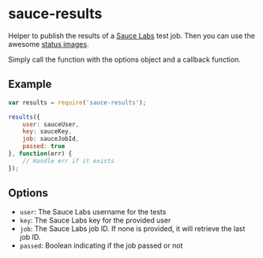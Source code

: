 # sauce-results

Helper to publish the results of a [Sauce Labs](https://saucelabs.com/) test
job. Then you can use the awesome
[status images](https://saucelabs.com/docs/status-images).

Simply call the function with the options object and a callback function.

## Example

```js
var results = require('sauce-results');

results({
    user: sauceUser,
    key: sauceKey,
    job: sauceJobId,
    passed: true
}, function(err) {
    // Handle err if it exists
});
```

## Options

 * `user`: The Sauce Labs username for the tests
 * `key`: The Sauce Labs key for the provided user
 * `job`: The Sauce Labs job ID. If none is provided, it will retrieve the last job ID.
 * `passed`: Boolean indicating if the job passed or not


